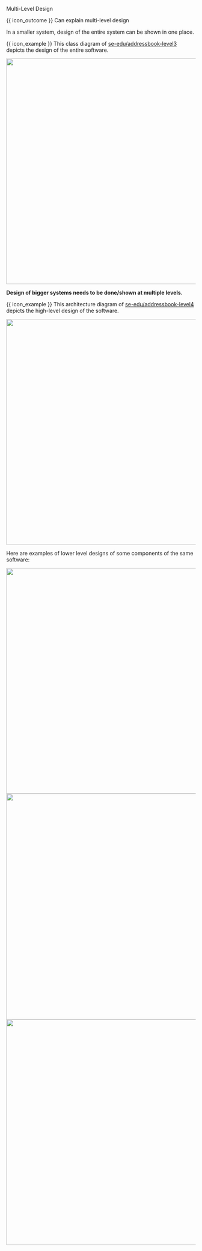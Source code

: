 <span id="title">Multi-Level Design</span>

<span id="prereqs"></span>

<span id="outcomes">{{ icon_outcome }} Can explain multi-level design</span>

<div id="body">

In a smaller system, design of the entire system can be shown in one place.

<div v-closeable alt="single-level design example">

<tip-box> 

{{ icon_example }} This class diagram of [se-edu/addressbook-level3](https://se-edu.github.io/addressbook-level3) depicts the design of the entire software.

<img src="https://se-edu.github.io/addressbook-level3/images/mainClassDiagram.png" width="600" />

</tip-box>

</div>

**Design of bigger systems needs to be done/shown at multiple levels.**

<div v-closeable alt="multi-level design example">

<tip-box> 

{{ icon_example }} This architecture diagram of [se-edu/addressbook-level4](https://se-edu.github.io/addressbook-level4) depicts the high-level design of the software.

<img src="https://se-edu.github.io/addressbook-level4/images/Architecture.png" width="600" />

Here are examples of lower level designs of some components of the same software:

<tabs> 
  <tab header="UI">

<img src="https://se-edu.github.io/addressbook-level4/images/UiClassDiagram.png" width="600" />

  </tab>
  <tab header="Logic">

<img src="https://se-edu.github.io/addressbook-level4/images/LogicClassDiagram.png" width="600" />

  </tab>
  <tab header="Storage">

<img src="https://se-edu.github.io/addressbook-level4/images/StorageClassDiagram.png" width="600" />

  </tab>
</tabs>

</tip-box>

</div>

</div>

<div id="extras">
</div>